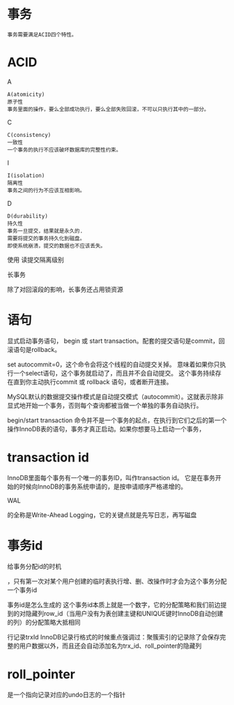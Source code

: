 


# 事务


	事务需要满足ACID四个特性。


# ACID


A

	A(atomicity) 
	原子性
	事务里面的操作，要么全部成功执行，要么全部失败回滚，不可以只执行其中的一部分。

C

	C(consistency) 
	一致性
	一个事务的执行不应该破坏数据库的完整性约束。

I	
	
	I(isolation) 
	隔离性
	事务之间的行为不应该互相影响。

D

	D(durability) 
	持久性
	事务一旦提交，结果就是永久的.
	需要将提交的事务持久化到磁盘。
	即使系统崩溃，提交的数据也不应该丢失。



使用 读提交隔离级别


长事务

除了对回滚段的影响，长事务还占用锁资源



# 语句

显式启动事务语句，
 begin 或 start transaction。配套的提交语句是commit，回滚语句是rollback。
 
 
set autocommit=0，这个命令会将这个线程的自动提交关掉。
意味着如果你只执行一个select语句，这个事务就启动了，而且并不会自动提交。
这个事务持续存在直到你主动执行commit 或 rollback 语句，或者断开连接。

MySQL默认的数据提交操作模式是自动提交模式（autocommit）。这就表示除非显式地开始一个事务，否则每个查询都被当做一个单独的事务自动执行。

begin/start transaction 命令并不是一个事务的起点，在执行到它们之后的第一个操作InnoDB表的语句，事务才真正启动。如果你想要马上启动一个事务，


# transaction id


InnoDB里面每个事务有一个唯一的事务ID，叫作transaction id。
它是在事务开始的时候向InnoDB的事务系统申请的，是按申请顺序严格递增的。



 WAL
 
 的全称是Write-Ahead Logging，它的关键点就是先写日志，再写磁盘
 



# 事务id


给事务分配id的时机

，只有第一次对某个用户创建的临时表执行增、删、改操作时才会为这个事务分配一个事务id


事务id是怎么生成的
这个事务id本质上就是一个数字，它的分配策略和我们前边提到的对隐藏列row_id（当用户没有为表创建主键和UNIQUE键时InnoDB自动创建的列）的分配策略大抵相同

行记录trxId
InnoDB记录行格式的时候重点强调过：聚簇索引的记录除了会保存完整的用户数据以外，而且还会自动添加名为trx_id、roll_pointer的隐藏列


# roll_pointer

是一个指向记录对应的undo日志的一个指针

